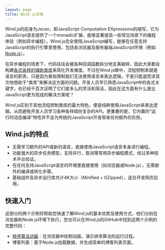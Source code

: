 ```yaml
---
layout: page
title: Wind.js文档
---
```


Wind.js的前身为Jscex，即JavaScript Computation EXpressions的缩写，它为JavaScript语言提供了一个monadic扩展，能够显著提高一些常见场景下的编程体验（例如异步编程）。Wind.js完全使用JavaScript编写，能够在任意支持JavaScript的执行引擎里使用，包括各浏览器及服务器端JavaScript环境（例如[Node.js](http://nodejs.org/)）。

在异步编程的场景下，代码往往会被各种回调函数拆分地支离破碎，因此大家都会构建[各式各样的辅助类库](https://github.com/joyent/node/wiki/modules#wiki-async-flow)来简化开发难度。不过在Wind.js眼中，流程控制本就是语言的职责，只是因为某些限制我们无法使用语言来表达逻辑，于是只能退而求其次地借助于“类库”来解决这方面的问题。开发人员早已熟悉JavaScript中的各式关键字，也已经千百次证明了它们是多么的灵活和简洁，因此在这方面有什么是比JavaScript更为现成的解决方案呢？

Wind.js区别于其他流程控制类库的最大特色，便是纯粹使用JavaScript来表达逻辑，从而避免开发人员学习各种各样缤纷复杂的API。更重要的是，它内置的“运行时动态编译”特性并不会为传统的JavaScript开发带来任何额外的负担。

## Wind.js的特点

* 无需学习额外的API或新的语言，直接使用JavaScript语言本身进行编程。
* 功能强大的异步任务模型，支持并行，取消等常用异步编程模式，经过多种技术平台验证。
* 在任何支持JavaScript语言的环境里直接使用（如浏览器或Node.js），无需额外的编译或转化步骤。
* 基础组件及异步运行库共计4K大小（Minified + GZipped），适合开发网页应用。

## 快速入门

这部分的两个示例将帮助您快速了解Wind.js的基本优势及使用方式，他们分别在浏览器和Node.js环境下执行，您也可以在Wind.js的GitHub中找到这两个示例的完整代码：

* [排序算法动画](./docs/async/samples/sorting-animations/)：在浏览器中绘制动画，演示排序算法的运行过程。
* 博客列表：基于Node.js加载数据，并生成简单的博客列表页面。

